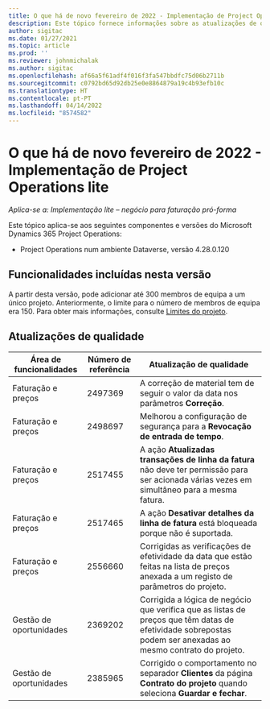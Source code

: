 ```yaml
---
title: O que há de novo fevereiro de 2022 - Implementação de Project Operations lite
description: Este tópico fornece informações sobre as atualizações de qualidade que estão disponíveis na versão de fevereiro de 2022 da implementação do Project Operations Lite.
author: sigitac
ms.date: 01/27/2021
ms.topic: article
ms.prod: ''
ms.reviewer: johnmichalak
ms.author: sigitac
ms.openlocfilehash: af66a5f61adf4f016f3fa547bbdfc75d06b2711b
ms.sourcegitcommit: c0792bd65d92db25e0e8864879a19c4b93efb10c
ms.translationtype: HT
ms.contentlocale: pt-PT
ms.lasthandoff: 04/14/2022
ms.locfileid: "8574582"
---
```

# <a name="whats-new-february-2022---project-operations-lite-deployment"></a>O que há de novo fevereiro de 2022 - Implementação de Project Operations lite

_Aplica-se a: Implementação lite – negócio para faturação pró-forma_

Este tópico aplica-se aos seguintes componentes e versões do Microsoft Dynamics 365 Project Operations:

- Project Operations num ambiente Dataverse, versão 4.28.0.120

## <a name="features-included-in-this-release"></a>Funcionalidades incluídas nesta versão

A partir desta versão, pode adicionar até 300 membros de equipa a um único projeto. Anteriormente, o limite para o número de membros de equipa era 150. Para obter mais informações, consulte [Limites do projeto](../../project-management/create-wbs.md#project-limitations).

## <a name="quality-updates"></a>Atualizações de qualidade

| Área de funcionalidades | Número de referência | Atualização de qualidade |
| --- | --- | --- |
| Faturação e preços | 2497369 | A correção de material tem de seguir o valor da data nos parâmetros **Correção**. |
| Faturação e preços | 2498697 | Melhorou a configuração de segurança para a **Revocação de entrada de tempo**. |
| Faturação e preços | 2517455 | A ação **Atualizadas transações de linha da fatura** não deve ter permissão para ser acionada várias vezes em simultâneo para a mesma fatura. |
| Faturação e preços | 2517465 | A ação **Desativar detalhes da linha de fatura** está bloqueada porque não é suportada. |
| Faturação e preços | 2556660 | Corrigidas as verificações de efetividade da data que estão feitas na lista de preços anexada a um registo de parâmetros do projeto. |
| Gestão de oportunidades | 2369202 | Corrigida a lógica de negócio que verifica que as listas de preços que têm datas de efetividade sobrepostas podem ser anexadas ao mesmo contrato do projeto. |
| Gestão de oportunidades | 2385965 | Corrigido o comportamento no separador **Clientes** da página **Contrato do projeto** quando seleciona **Guardar e fechar**. |
